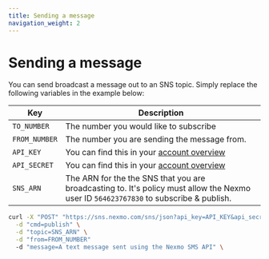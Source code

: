 ```yaml
---
title: Sending a message
navigation_weight: 2
---
```


# Sending a message

You can send broadcast a message out to an SNS topic. Simply replace the following variables in the example below:

Key | Description
-- | --
`TO_NUMBER` | The number you would like to subscribe
`FROM_NUMBER` | The number you are sending the message from.
`API_KEY` | You can find this in your [account overview](https://dashboard.nexmo.com/account-overview)
`API_SECRET` | You can find this in your [account overview](https://dashboard.nexmo.com/account-overview)
`SNS_ARN` | The ARN for the the SNS that you are broadcasting to. It's policy must allow the Nexmo user ID `564623767830` to subscribe & publish.

```sh
curl -X "POST" "https://sns.nexmo.com/sns/json?api_key=API_KEY&api_secret=API_SECRET" \
  -d "cmd=publish" \
  -d "topic=SNS_ARN" \
  -d "from=FROM_NUMBER"
  -d "message=A text message sent using the Nexmo SMS API" \
```
